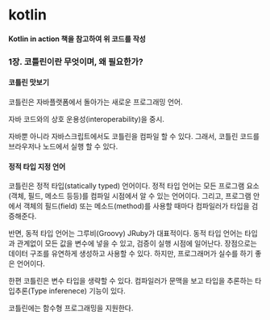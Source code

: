 # kotlin
#### Kotlin in action 책을 참고하여 위 코드를 작성

### 1장. 코틀린이란 무엇이며, 왜 필요한가?
#### 코틀린 맛보기
코틀린은 자바플랫폼에서 돌아가는 새로운 프로그래밍 언어.

자바 코드와의 상호 운용성(interoperability)을 중시.

자바뿐 아니라 자바스크립트에서도 코틀린을 컴파일 할 수 있다. 그래서, 코틀린 코드를 브라우저나 노드에서 실행 할 수 있다.

#### 정적 타입 지정 언어
코틀린은 정적 타입(statically typed) 언어이다. 정적 타입 언어는 모든 프로그램 요소(객체, 필드, 메소드 등등)를 컴파일 시점에서 알 수 있는 언어이다. 그리고, 프로그램 안에서 객체의 필드(field) 또는 메소드(method)를 사용할 때마다 컴파일러가 타입을 검증해준다.

반면, 동적 타입 언어는 그루비(Groovy) JRuby가 대표적이다. 동적 타입 언어는 타입과 관계없이 모든 값을 변수에 넣을 수 있고, 검증이 실행 시점에 일어난다. 장점으로는 데이터 구조를 유연하게 생성하고 사용할 수 있다. 하지만, 프로그래머가 실수를 하기 좋은 언어이다.

한편 코틀린은 변수 타입을 생략할 수 있다. 컴파일러가 문맥을 보고 타입을 추론하는 타입추론(Type inferenece) 기능이 있다.

코틀린에는 함수형 프로그래밍을 지원한다.
